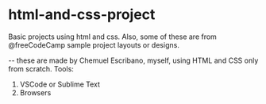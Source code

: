 # html-and-css-project
Basic projects using html and css. Also, some of these are from @freeCodeCamp sample project layouts or designs.

-- these are made by Chemuel Escribano, myself, using HTML and CSS only from scratch.
Tools:
1. VSCode or Sublime Text
2. Browsers
